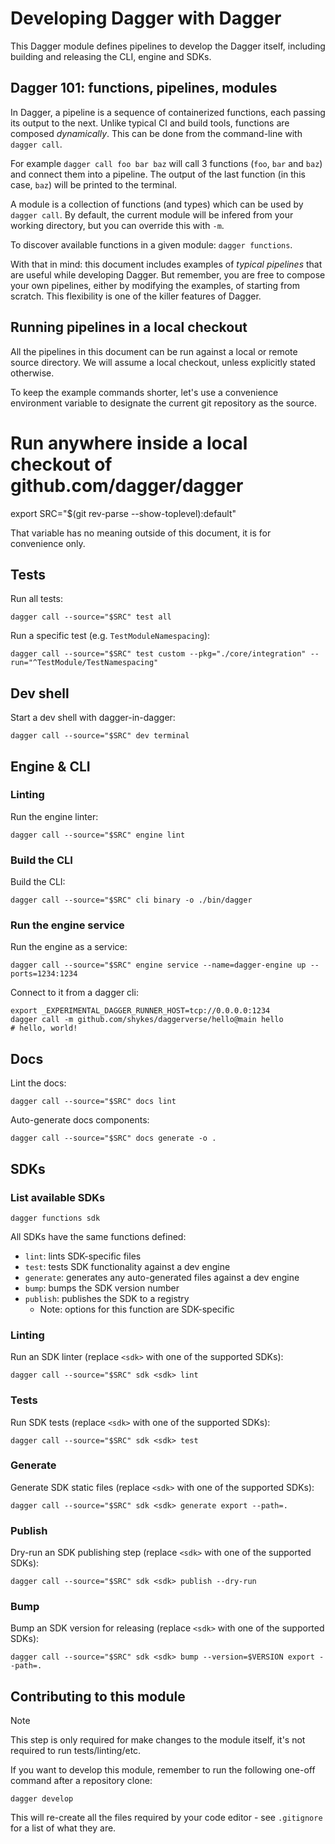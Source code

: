 # Developing Dagger with Dagger

This Dagger module defines pipelines to develop the Dagger itself, including building and releasing the CLI, engine and SDKs.

## Dagger 101: functions, pipelines, modules

In Dagger, a pipeline is a sequence of containerized functions, each passing its output to the next. Unlike typical CI and build tools, functions are composed *dynamically*. This can be done from the command-line with `dagger call`.

For example `dagger call foo bar baz` will call 3 functions (`foo`, `bar` and `baz`) and connect them into a pipeline. The output of the last function (in this case, `baz`) will be printed to the terminal.

A module is a collection of functions (and types) which can be used by `dagger call`. By default, the current module will be infered from your working directory, but you can override this with `-m`.

To discover available functions in a given module: `dagger functions`.

With that in mind: this document includes examples of *typical pipelines* that are useful while developing Dagger. But remember, you are free to compose your own pipelines, either by modifying the examples, of starting from scratch. This flexibility is one of the killer features of Dagger.

## Running pipelines in a local checkout

All the pipelines in this document can be run against a local or remote source directory. We will assume a local checkout, unless explicitly stated otherwise.

To keep the example commands shorter, let's use a convenience environment variable to designate the current git repository as the source.

  # Run anywhere inside a local checkout of github.com/dagger/dagger
  export SRC="$(git rev-parse --show-toplevel):default"

That variable has no meaning outside of this document, it is for convenience only.

## Tests

Run all tests:

    dagger call --source="$SRC" test all

Run a specific test (e.g. `TestModuleNamespacing`):

    dagger call --source="$SRC" test custom --pkg="./core/integration" --run="^TestModule/TestNamespacing"

## Dev shell

Start a dev shell with dagger-in-dagger:

    dagger call --source="$SRC" dev terminal

## Engine & CLI

### Linting

Run the engine linter:

    dagger call --source="$SRC" engine lint

### Build the CLI

Build the CLI:

    dagger call --source="$SRC" cli binary -o ./bin/dagger

### Run the engine service

Run the engine as a service:

    dagger call --source="$SRC" engine service --name=dagger-engine up --ports=1234:1234

Connect to it from a dagger cli:

    export _EXPERIMENTAL_DAGGER_RUNNER_HOST=tcp://0.0.0.0:1234
    dagger call -m github.com/shykes/daggerverse/hello@main hello
    # hello, world!

## Docs

Lint the docs:

    dagger call --source="$SRC" docs lint

Auto-generate docs components:

    dagger call --source="$SRC" docs generate -o .

## SDKs

### List available SDKs

    dagger functions sdk


All SDKs have the same functions defined:

- `lint`: lints SDK-specific files
- `test`: tests SDK functionality against a dev engine
- `generate`: generates any auto-generated files against a dev engine
- `bump`: bumps the SDK version number
- `publish`: publishes the SDK to a registry
    - Note: options for this function are SDK-specific

### Linting

Run an SDK linter (replace `<sdk>` with one of the supported SDKs):

    dagger call --source="$SRC" sdk <sdk> lint

### Tests

Run SDK tests (replace `<sdk>` with one of the supported SDKs):

    dagger call --source="$SRC" sdk <sdk> test

### Generate

Generate SDK static files (replace `<sdk>` with one of the supported SDKs):

    dagger call --source="$SRC" sdk <sdk> generate export --path=.

### Publish

Dry-run an SDK publishing step (replace `<sdk>` with one of the supported SDKs):

    dagger call --source="$SRC" sdk <sdk> publish --dry-run

### Bump

Bump an SDK version for releasing (replace `<sdk>` with one of the supported SDKs):

    dagger call --source="$SRC" sdk <sdk> bump --version=$VERSION export --path=.


## Contributing to this module

> [!NOTE]
>
> This step is only required for make changes to the module itself, it's
> not required to run tests/linting/etc.

If you want to develop this module, remember to run the following one-off command after a repository clone:

```
dagger develop
```

This will re-create all the files required by your code editor - see `.gitignore` for a list of what they are.
